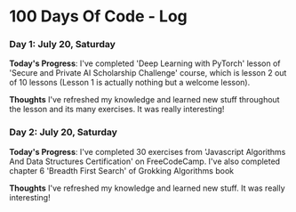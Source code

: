 # 100 Days Of Code - Log

### Day 1: July 20, Saturday

**Today's Progress**: I've completed 'Deep Learning with PyTorch' lesson of 'Secure and Private AI Scholarship Challenge' course, which is lesson 2 out of 10 lessons (Lesson 1 is actually nothing but a welcome lesson).

**Thoughts** I've refreshed my knowledge and learned new stuff throughout the lesson and its many exercises. It was really interesting!
<!--
**Link(s) to work**
1. [Find the Longest Word in a String](https://www.freecodecamp.com/challenges/find-the-longest-word-in-a-string)
2. [Title Case a Sentence](https://www.freecodecamp.com/challenges/title-case-a-sentence)
-->

### Day 2: July 20, Saturday

**Today's Progress**: I've completed 30 exercises from 'Javascript Algorithms And Data Structures Certification' on FreeCodeCamp. I've also completed chapter 6 'Breadth First Search' of Grokking Algorithms book

**Thoughts** I've refreshed my knowledge and learned new stuff. It was really interesting!
<!--
**Link(s) to work**
1. [Find the Longest Word in a String](https://www.freecodecamp.com/challenges/find-the-longest-word-in-a-string)
2. [Title Case a Sentence](https://www.freecodecamp.com/challenges/title-case-a-sentence)
-->


